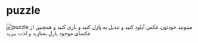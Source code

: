 # puzzle
![puzzle](https://user-images.githubusercontent.com/52190305/189037835-350dd93f-b0a6-4220-8a3d-44d7c1c260a3.PNG)
میتونید خودتون عکس آپلود کنید و تبدیل به پازل کنید و بازی کنید
و همچنین از عکسای موجود پازل بسازید و لذت ببرید
